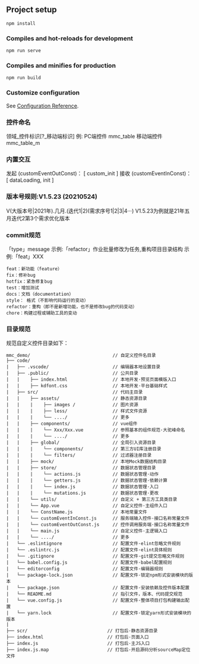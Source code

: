 <!--
 * @Author: hfxie
 * @Date: 2023-04-12 10:08:58
 * @LastEditors: haifeng_xie haifeng_xie@kingdee.com
 * @LastEditTime: 2023-09-22 12:18:54
 * @Description: 指引
-->
## Project setup
```
npm install
```

### Compiles and hot-reloads for development
```
npm run serve
```

### Compiles and minifies for production
```
npm run build
```

### Customize configuration
See [Configuration Reference](https://cli.vuejs.org/config/).

### 控件命名
  领域_控件标识[?_移动端标识]
  例: 
    PC端控件      mmc_table 
    移动端控件    mmc_table_m

### 内置交互
  发起 (customEventOutConst)： [ custom_init ]
  接收 (customEventInConst)： [ dataLoading, init ]


### 版本号规则:V1.5.23 (20210524)
  V(大版本号|2021年).几月.(迭代1|2)(需求序号1|2|3|4···) 
  V1.5.23为例就是21年五月迭代2第3个需求优化版本

### commit规范
「type」message
示例:「refactor」作业批量修改为任务,重构项目目录结构
示例:「feat」XXX
```
feat：新功能（feature）
fix：修补bug
hotfix：紧急修复bug
test：增加测试
docs：文档（documentation）
style： 格式（不影响代码运行的变动）
refactor：重构（即不是新增功能，也不是修改bug的代码变动）
chore：构建过程或辅助工具的变动
```


### 目录规范
规范自定义控件目录如下：
```
mmc_demo/                               // 自定义控件名目录                    
├── code/
|   ├── .vscode/                        // 编辑器本地设置目录
|   ├── .public/                        // 公共目录
|   |    ├── index.html                 // 本地开发·预览页面模版入口
|   |    ├── kdfont.css                 // 本地开发·平台基础样式
|   ├── src/                            // 代码主目录
|   |    ├── assets/                    // 静态资源目录
|   |    |    ├── images /              // 图片资源
|   |    |    ├── less/                 // 样式文件资源
|   |    |    └── ..../                 // 更多
|   |    ├── components/                // vue组件
|   |    |    └── Xxx/Xxx.vue           // 参照基本的组件规范·大驼峰命名
|   |    |    └── ..../                 // 更多
|   |    ├── global/                    // 全局引入资源目录
|   |    |    └── components/           // 第三方UI库注册目录
|   |    |    └── filters/              // 过滤器注册目录
|   |    ├── mock/                      // 本地Mock数据结构目录
|   |    ├── store/                     // 数据状态管理目录
|   |    |    └── actions.js            // 数据状态管理·动作
|   |    |    └── getters.js            // 数据状态管理·依赖计算
|   |    |    └── index.js              // 数据状态管理·入口
|   |    |    └── mutations.js          // 数据状态管理·更改
|   |    └── utils/                     // 自定义 + 第三方工具类目录 
|   |    └── App.vue                    // 自定义控件·主组件入口
|   |    └── ConstName.js               // 本地常量文件 
|   |    └── customEventInConst.js      // 服务端输入控件·接口名称常量文件 
|   |    └── customEventOutConst.js     // 控件调用服务端·接口名称常量文件 
|   |    └── main.js                    // 自定义控件·主逻辑入口
|   |    └── ..../                      // 更多
|   └── .eslintignore                   // 配置文件·elint忽略文件规则
|   └── .eslintrc.js                    // 配置文件·elint具体规则
|   └── .gitignore                      // 配置文件·git提交忽略文件规则
|   └── babel.config.js                 // 配置文件·babel配置规则
|   └── editorconfig                    // 配置文件·编辑器规则
|   └── package-lock.json               // 配置文件·锁定npm形式安装模块的版本
|   └── package.json                    // 配置文件·安装依赖及控件版本配置
|   └── README.md                       // 指引文件，版本、代码提交规范
|   └── vue.config.js                   // 配置文件·整体项目打包构建输出配置
|   └── yarn.lock                       // 配置文件·锁定yarn形式安装模块的版本
|
├── scr/                              // 打包后·静态资源目录
├── index.html                        // 打包后·页面入口
├── index.js                          // 打包后·主JS入口
├── index.js.map                      // 打包后·开启源码分析sourceMap定位文件

```

